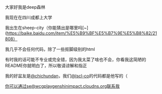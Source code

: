 大家好我是deep森林

我现在在四川成都上大学

我出生在sheep-city（你能猜出是哪里吗[~](https://baike.baidu.com/item/%E5%B9%BF%E5%B7%9E%E5%B8%82/21808）

我几乎不会任何代码，除了一些抠脚级别的html

有时我的话可能不专业或完全错，因为我太菜了啥也不会，你看我这简陋的README你就明白了，所以敬请谅解和指正

我的好盆友是[@chichundan](https://github.com/chichundan)，我们[@lscl-co](https://github.com/lscl-co)的代码都是他写的（

你可以通过se@wcgplaygenshinimpact.cloudns.org联系我
